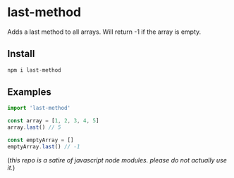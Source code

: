 # last-method

Adds a last method to all arrays. Will return -1 if the array is empty.

## Install
```javascript
npm i last-method
```

## Examples
```javascript
import 'last-method'

const array = [1, 2, 3, 4, 5]
array.last() // 5

const emptyArray = []
emptyArray.last() // -1
```

(*this repo is a satire of javascript node modules. please do not actually use it.*)
